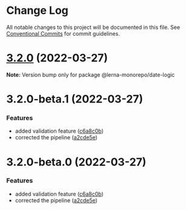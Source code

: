 # Change Log

All notable changes to this project will be documented in this file.
See [Conventional Commits](https://conventionalcommits.org) for commit guidelines.

# [3.2.0](https://github.com/Karthikmani345/lerna-monorepo/compare/@lerna-monorepo/date-logic@3.2.0-beta.1...@lerna-monorepo/date-logic@3.2.0) (2022-03-27)

**Note:** Version bump only for package @lerna-monorepo/date-logic





# 3.2.0-beta.1 (2022-03-27)


### Features

* added validation feature ([c6a8c0b](https://github.com/Karthikmani345/lerna-monorepo/commit/c6a8c0bdd3b72013e5be2827dafe91d9b189e3f6))
* corrected the pipeline ([a2cde5e](https://github.com/Karthikmani345/lerna-monorepo/commit/a2cde5eec899697270c5f6d41ae01fc244b9312b))





# 3.2.0-beta.0 (2022-03-27)


### Features

* added validation feature ([c6a8c0b](https://github.com/Karthikmani345/lerna-monorepo/commit/c6a8c0bdd3b72013e5be2827dafe91d9b189e3f6))
* corrected the pipeline ([a2cde5e](https://github.com/Karthikmani345/lerna-monorepo/commit/a2cde5eec899697270c5f6d41ae01fc244b9312b))
